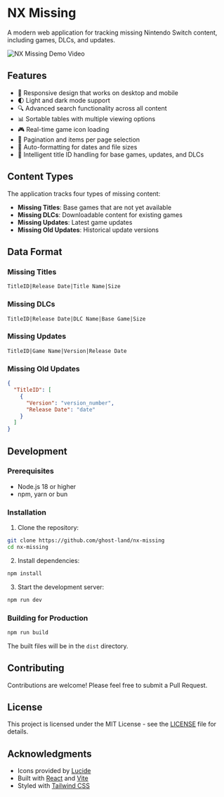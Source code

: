 # NX Missing

A modern web application for tracking missing Nintendo Switch content, including games, DLCs, and updates.

![NX Missing Demo Video]()

## Features

- 📱 Responsive design that works on desktop and mobile
- 🌓 Light and dark mode support
- 🔍 Advanced search functionality across all content
- 📊 Sortable tables with multiple viewing options
- 🎮 Real-time game icon loading
- 📱 Pagination and items per page selection
- 🔄 Auto-formatting for dates and file sizes
- 🎯 Intelligent title ID handling for base games, updates, and DLCs

## Content Types

The application tracks four types of missing content:

- **Missing Titles**: Base games that are not yet available
- **Missing DLCs**: Downloadable content for existing games
- **Missing Updates**: Latest game updates
- **Missing Old Updates**: Historical update versions

## Data Format

### Missing Titles
```
TitleID|Release Date|Title Name|Size
```

### Missing DLCs
```
TitleID|Release Date|DLC Name|Base Game|Size
```

### Missing Updates
```
TitleID|Game Name|Version|Release Date
```

### Missing Old Updates
```json
{
  "TitleID": [
    {
      "Version": "version_number",
      "Release Date": "date"
    }
  ]
}
```

## Development

### Prerequisites

- Node.js 18 or higher
- npm, yarn or bun

### Installation

1. Clone the repository:
```bash
git clone https://github.com/ghost-land/nx-missing
cd nx-missing
```

2. Install dependencies:
```bash
npm install
```

3. Start the development server:
```bash
npm run dev
```

### Building for Production

```bash
npm run build
```

The built files will be in the `dist` directory.

## Contributing

Contributions are welcome! Please feel free to submit a Pull Request.

## License

This project is licensed under the MIT License - see the [LICENSE](LICENSE) file for details.

## Acknowledgments

- Icons provided by [Lucide](https://lucide.dev/)
- Built with [React](https://reactjs.org/) and [Vite](https://vitejs.dev/)
- Styled with [Tailwind CSS](https://tailwindcss.com/)